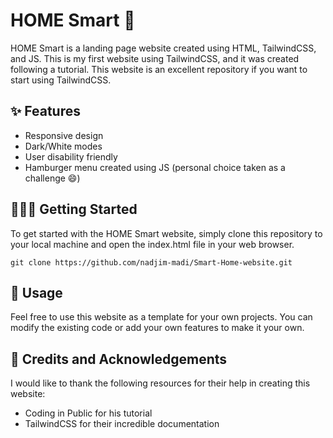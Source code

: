 # HOME Smart 📱

HOME Smart is a landing page website created using HTML, TailwindCSS, and JS. This is my first website using TailwindCSS, and it was created following a tutorial. This website is an excellent repository if you want to start using TailwindCSS. 

## ✨ Features

- Responsive design
- Dark/White modes
- User disability friendly
- Hamburger menu created using JS (personal choice taken as a challenge 😄)

## 👨🏼‍💻 Getting Started

To get started with the HOME Smart website, simply clone this repository to your local machine and open the index.html file in your web browser. 

``git clone https://github.com/nadjim-madi/Smart-Home-website.git``

## 🤝 Usage

Feel free to use this website as a template for your own projects. You can modify the existing code or add your own features to make it your own. 

## 👏 Credits and Acknowledgements

I would like to thank the following resources for their help in creating this website:
- Coding in Public for his tutorial 
- TailwindCSS for their incredible documentation


